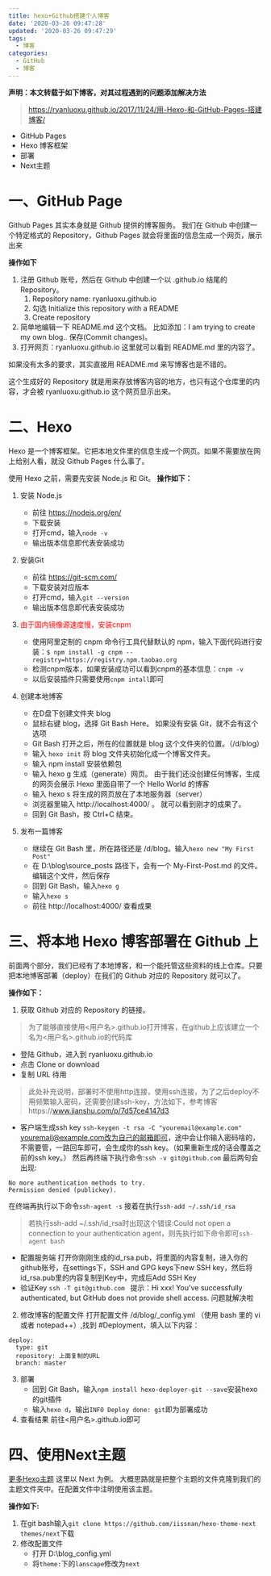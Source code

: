 ```yaml
---
title: hexo+Github搭建个人博客
date: '2020-03-26 09:47:28'
updated: '2020-03-26 09:47:29'
tags:
  - 博客
categories:
  - GitHub
  - 博客
---
```


**声明：本文转载于如下博客，对其过程遇到的问题添加解决方法**


> <https://ryanluoxu.github.io/2017/11/24/用-Hexo-和-GitHub-Pages-搭建博客/>

+ GitHub Pages
+ Hexo 博客框架
+ 部署
+ Next主题

# 一、GitHub Page

Github Pages 其实本身就是 Github 提供的博客服务。 我们在 Github 中创建一个特定格式的 Repository，Github Pages 就会将里面的信息生成一个网页，展示出来
<!-- more -->
**操作如下**

1. 注册 Github 账号，然后在 Github 中创建一个以 .github.io 结尾的 Repository。
   1. Repository name: ryanluoxu.github.io
   2. 勾选 Initialize this repository with a README
   3. Create repository
2. 简单地编辑一下 README.md 这个文档。 比如添加：I am trying to create my own blog.. 保存(Commit changes)。
3. 打开网页：ryanluoxu.github.io 这里就可以看到 README.md 里的内容了。

如果没有太多的要求，其实直接用 README.md 来写博客也是不错的。

这个生成好的 Repository 就是用来存放博客内容的地方，也只有这个仓库里的内容，才会被 ryanluoxu.github.io 这个网页显示出来。

# 二、Hexo

Hexo 是一个博客框架。它把本地文件里的信息生成一个网页。如果不需要放在网上给别人看，就没 Github Pages 什么事了。

使用 Hexo 之前，需要先安装 Node.js 和 Git。
**操作如下：**
1. 安装 Node.js
   + 前往 https://nodejs.org/en/
   + 下载安装
   + 打开cmd，输入`node -v`
   + 输出版本信息即代表安装成功
   
2. 安装Git
   + 前往 https://git-scm.com/
   + 下载安装对应版本
   + 打开cmd，输入`git --version`
   + 输出版本信息即代表安装成功
3. <font color=red>由于国内镜像源速度慢，安装cnpm</font>
   + 使用阿里定制的 cnpm 命令行工具代替默认的 npm，输入下面代码进行安装：`$ npm install -g cnpm --registry=https://registry.npm.taobao.org`
   + 检测cnpm版本，如果安装成功可以看到cnpm的基本信息：`cnpm -v`
   + 以后安装插件只需要使用`cnpm intall`即可

4. 创建本地博客
   + 在D盘下创建文件夹 blog
   + 鼠标右键 blog，选择 Git Bash Here。 如果没有安装 Git，就不会有这个选项
   + Git Bash 打开之后，所在的位置就是 blog 这个文件夹的位置。（/d/blog）
   + 输入 `hexo init` 将 blog 文件夹初始化成一个博客文件夹。
   + 输入 npm install 安装依赖包
   + 输入 hexo g 生成（generate）网页。 由于我们还没创建任何博客，生成的网页会展示 Hexo 里面自带了一个 Hello World 的博客
   + 输入 hexo s 将生成的网页放在了本地服务器（server）
   + 浏览器里输入 http://localhost:4000/ 。 就可以看到刚才的成果了。
   + 回到 Git Bash，按 Ctrl+C 结束。
   
5. 发布一篇博客
   + 继续在 Git Bash 里，所在路径还是 /d/blog。输入`hexo new "My First Post"`
   + 在 D:\blog\source_posts 路径下，会有一个 My-First-Post.md 的文件。 编辑这个文件，然后保存
   + 回到 Git Bash，输入`hexo g` 
   + 输入`hexo s` 
   + 前往 http://localhost:4000/ 查看成果



# 三、将本地 Hexo 博客部署在 Github 上

前面两个部分，我们已经有了本地博客，和一个能托管这些资料的线上仓库。只要把本地博客部署（deploy）在我们的 Github 对应的 Repository 就可以了。

**操作如下：**
1. 获取 Github 对应的 Repository 的链接。
> 为了能够直接使用<用户名>.github.io打开博客，在github上应该建立一个名为<用户名>.github.io的代码库
   + 登陆 Github，进入到 ryanluoxu.github.io
   + 点击 Clone or download
   + 复制 URL 待用
   > 此处补充说明，部署时不使用http连接，使用ssh连接，为了之后deploy不用频繁输入密码，还需要创建ssh-key，方法如下，参考博客https://www.jianshu.com/p/7d57ce4147d3
   + 客户端生成ssh key
   `ssh-keygen -t rsa -C "youremail@example.com"`
   youremail@example.com改为自己的邮箱即可，途中会让你输入密码啥的，不需要管，一路回车即可，会生成你的ssh key。（如果重新生成的话会覆盖之前的ssh key。）
   然后再终端下执行命令:`ssh -v git@github.com`
   最后两句会出现:
   ```
   No more authentication methods to try.
   Permission denied (publickey).
   ```
   在终端再执行以下命令`ssh-agent -s`
   接着在执行`ssh-add ~/.ssh/id_rsa`
   > 若执行ssh-add ~/.ssh/id_rsa时出现这个错误:Could not open a connection to your authentication agent，则先执行如下命令即可`ssh-agent bash`
   + 配置服务端
   打开你刚刚生成的id_rsa.pub，将里面的内容复制，进入你的github账号，在settings下，SSH and GPG keys下new SSH key，然后将id_rsa.pub里的内容复制到Key中，完成后Add SSH Key
   + 验证Key
   `ssh -T git@github.com `
   提示：Hi xxx! You've successfully authenticated, but GitHub does not provide shell access. 问题就解决啦
2. 修改博客的配置文件
打开配置文件 /d/blog/_config.yml （使用 bash 里的 vi 或者 notepad++）,找到 #Deployment，填入以下内容：
```
deploy:  
  type: git  
  repository: 上面复制的URL
  branch: master
```
3. 部署
   + 回到 Git Bash，输入`npm install hexo-deployer-git --save`安装hexo的git插件
   + 输入`hexo d`，输出`INFO Deploy done: git`即为部署成功
4. 查看结果
前往<用户名>.github.io即可


# 四、使用Next主题

[更多Hexo主题](https://hexo.io/themes/)
这里以 Next 为例。 大概思路就是把整个主题的文件克隆到我们的主题文件夹中。在配置文件中注明使用该主题。

**操作如下:**
1. 在git bash输入`git clone https://github.com/iissnan/hexo-theme-next themes/next`下载
2. 修改配置文件
   + 打开 D:\blog_config.yml
   + 将`theme:`下的`lanscape`修改为`next`







      

   




   
   
   
   
   
   
   
   
   
   
   
   
   
   
   
   
   
